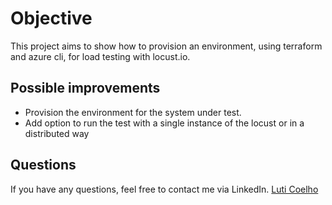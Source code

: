 # Objective
This project aims to show how to provision an environment, using terraform and azure cli, for load testing with locust.io.

## Possible improvements
- Provision the environment for the system under test.
- Add option to run the test with a single instance of the locust or in a distributed way

## Questions
If you have any questions, feel free to contact me via LinkedIn. [Luti Coelho](https://www.linkedin.com/in/lutticoelho/)